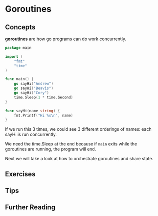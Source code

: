 # Goroutines

## Concepts

**goroutines** are how go programs can do work concurrently.

```go
package main

import (
    "fmt"
    "time"
)

func main() {
    go sayHi("Andrew")
    go sayHi("Beavis")
    go sayHi("Cory")
    time.Sleep(1 * time.Second)
}

func sayHi(name string) {
    fmt.Printf("Hi %s\n", name)
}

```

If we run this 3 times, we could see 3 different orderings of names: each sayHi is run concurrently.

We need the time.Sleep at the end because if `main` exits while the goroutines are running, the program will end.

Next we will take a look at how to orchestrate goroutines and share state.

## Exercises

## Tips

## Further Reading
